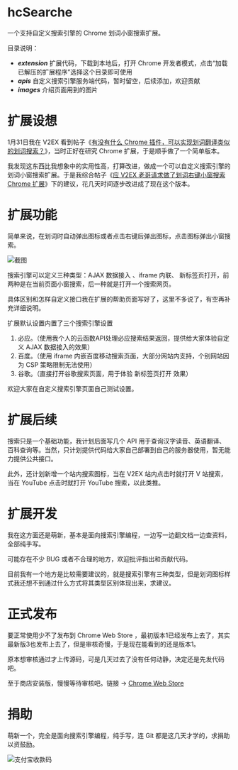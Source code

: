 # hcSearche

一个支持自定义搜索引擎的 Chrome 划词小窗搜索扩展。

目录说明：

 * ***extension*** 扩展代码，下载到本地后，打开 Chrome 开发者模式，点击“加载已解压的扩展程序”选择这个目录即可使用
 * ***apis*** 自定义搜索引擎服务端代码，暂时留空，后续添加，欢迎贡献
 * ***images*** 介绍页面用到的图片

# 扩展设想

1月31日我在 V2EX 看到帖子《[有没有什么 Chrome 插件，可以实现划词翻译类似的划词搜索？](https://www.v2ex.com/t/531800)》，当时正好在研究 Chrome 扩展，于是顺手做了一个简单版本。

我发现这东西比我想象中的实用性高，打算改进，做成一个可以自定义搜索引擎的划词小窗搜索扩展。于是我综合帖子《[应 V2EX 老哥请求做了划词右键小窗搜索 Chrome 扩展](https://www.v2ex.com/t/532042)》下的建议，花几天时间逐步改进成了现在这个版本。


# 扩展功能

简单来说，在划词时自动弹出图标或者点击右键后弹出图标，点击图标弹出小窗搜索。

![截图](https://raw.githubusercontent.com/hellonamesc/hcSearche/master/images/screenshot.png)

搜索引擎可以定义三种类型：AJAX 数据接入 、iframe 内联、 新标签页打开，前两种是在当前页面小窗搜索，后一种就是打开一个搜索网页。

具体区别和怎样自定义接口我在扩展的帮助页面写好了，这里不多说了，有空再补充详细说明。

扩展默认设置内置了三个搜索引擎设置

 1. 必应。（使用我个人的云函数API处理必应搜索结果返回，提供给大家体验自定义 AJAX 数据接入的效果）
 2. 百度。（使用 iframe 内嵌百度移动搜索页面，大部分网站内支持，个别网站因为 CSP 策略限制无法使用）
 3. 谷歌。（直接打开谷歌搜索页面，用于体验 新标签页打开 效果）

欢迎大家在自定义搜索引擎页面自己测试设置。


# 扩展后续

搜索只是一个基础功能，我计划后面写几个 API 用于查询汉字读音、英语翻译、百科查询等。当然，只计划提供代码给大家自己部署到自己的服务器使用，暂无能力提供公共接口。

此外，还计划新增一个站内搜索图标，当在 V2EX 站内点击时就打开 V 站搜索，当在 YouTube 点击时就打开 YouTube 搜索，以此类推。


# 扩展开发

我在这方面还是萌新，基本是面向搜索引擎编程，一边写一边翻文档一边查资料，全部纯手写。

可能存在不少 BUG 或者不合理的地方，欢迎批评指出和贡献代码。

目前我有一个地方是比较需要建议的，就是搜索引擎有三种类型，但是划词图标样式我还想不到通过什么方式将其类型区别体现出来，求建议。


# 正式发布

要正常使用少不了发布到 Chrome Web Store ，最初版本1已经发布上去了，其实最新版3也发布上去了，但是审核奇慢，于是现在能看到的还是版本1。

原本想审核通过才上传源码，可是几天过去了没有任何动静，决定还是先发代码吧。

至于商店安装版，慢慢等待审核吧。链接 → [Chrome Web Store](https://chrome.google.com/webstore/detail/fgmknallmmochhfngjmmmcpobelihfhe)

# 捐助

萌新一个，完全是面向搜索引擎编程，纯手写，连 Git 都是这几天才学的，求捐助以资鼓励。

![支付宝收款码](https://raw.githubusercontent.com/hellonamesc/hcSearche/master/images/donate.png)
